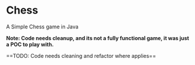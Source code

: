 # Chess
A Simple Chess game in Java

**Note: Code needs cleanup, and its not a fully functional game, it was just a POC to play with.**

==TODO: Code needs cleaning and refactor where applies==
